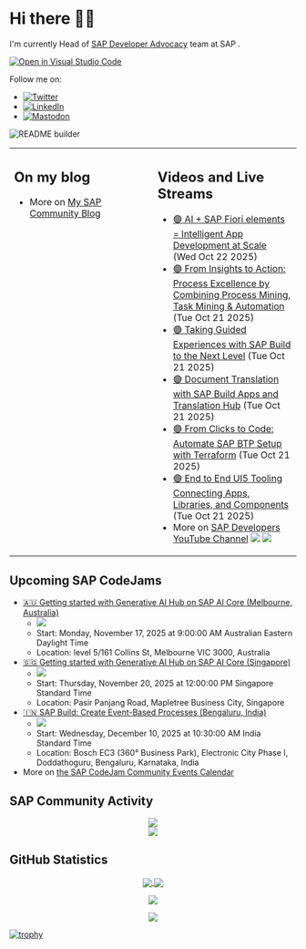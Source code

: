 
# Hi there 👋🏼

I'm currently Head of [SAP Developer Advocacy](https://developers.sap.com/developer-advocates.html) team at SAP .

[![Open in Visual Studio Code](https://img.shields.io/badge/Made%20for-VSCode-1f425f.svg)](https://github.dev/jung-thomas/jung-thomas)

Follow me on:
- <a href="https://twitter.com/thomas_jung"><img alt="Twitter" src="https://img.shields.io/badge/thomas_jung-%231DA1F2.svg?style=for-the-badge&logo=Twitter&logoColor=white"/></a>
- <a href="https://www.linkedin.com/in/thomasjungsap/"><img alt="LinkedIn" src="https://img.shields.io/badge/linkedin-%230077B5.svg?style=for-the-badge&logo=linkedin&logoColor=white"/></a>
- <a rel="me" href="https://mastodon.cloud/@thomas_jung"><img alt="Mastodon" src="https://img.shields.io/mastodon/follow/109262551990174478?domain=https%3A%2F%2Fmastodon.cloud%2F&style=social"/></a>

![README builder](https://github.com/jung-thomas/jung-thomas/workflows/README%20builder/badge.svg)

<table><tr><td valign="top" width="50%">
 
## On my blog
- More on [My SAP Community Blog](https://community.sap.com/t5/user/viewprofilepage/user-id/139)
</td>
  
<td valign="top" width="50%">
  
## Videos and Live Streams
- [🟣 AI + SAP Fiori elements = Intelligent App Development at Scale](https://www.youtube.com/watch?v=2ZyI6b81yLw) (Wed Oct 22 2025)
- [🟣 From Insights to Action: Process Excellence by Combining Process Mining, Task Mining & Automation](https://www.youtube.com/watch?v=w6tmODEoEwU) (Tue Oct 21 2025)
- [🟣   Taking Guided Experiences with SAP Build to the Next Level](https://www.youtube.com/watch?v=NRUgCQPS5xQ) (Tue Oct 21 2025)
- [🟣 Document Translation with SAP Build Apps and Translation Hub](https://www.youtube.com/watch?v=4U31w3w_olc) (Tue Oct 21 2025)
- [🟣 From Clicks to Code: Automate SAP BTP Setup with Terraform](https://www.youtube.com/watch?v=1daQVSV_DGM) (Tue Oct 21 2025)
- [🟣 End to End UI5 Tooling Connecting Apps, Libraries, and Components](https://www.youtube.com/watch?v=wXpIsrZ2WoE) (Tue Oct 21 2025)
- More on [SAP Developers YouTube Channel](https://www.youtube.com/channel/UCNfmelKDrvRmjYwSi9yvrMg) ![](https://img.shields.io/youtube/channel/views/UCNfmelKDrvRmjYwSi9yvrMg) ![](https://img.shields.io/youtube/channel/subscribers/UCNfmelKDrvRmjYwSi9yvrMg)
</td></tr></table>

## Upcoming SAP CodeJams
- [🇦🇺 Getting started with Generative AI Hub on SAP AI Core (Melbourne, Australia)](https://community.sap.com/t5/sap-codejam/getting-started-with-generative-ai-hub-on-sap-ai-core-melbourne-australia/ev-p/14233023)
  - <img src="https://community.sap.com/t5/image/serverpage/image-id/322131i489DCBE4AAAD07AA/image-size/thumb?v=v2&px=150" />
  - Start: Monday, November 17, 2025 at 9:00:00 AM Australian Eastern Daylight Time
  - Location: level 5/161 Collins St, Melbourne VIC 3000, Australia
- [🇸🇬 Getting started with Generative AI Hub on SAP AI Core (Singapore)](https://community.sap.com/t5/sap-codejam/getting-started-with-generative-ai-hub-on-sap-ai-core-singapore/ev-p/14233018)
  - <img src="https://community.sap.com/t5/image/serverpage/image-id/322129i584AD5A5A51522DB/image-size/thumb?v=v2&px=150" />
  - Start: Thursday, November 20, 2025 at 12:00:00 PM Singapore Standard Time
  - Location: Pasir Panjang Road, Mapletree Business City, Singapore
- [🇮🇳 SAP Build: Create Event-Based Processes (Bengaluru, India)](https://community.sap.com/t5/sap-codejam/sap-build-create-event-based-processes-bengaluru-india/ev-p/14247170)
  - <img src="https://community.sap.com/t5/image/serverpage/image-id/329142iA06EB8AA0EB64324/image-size/thumb/is-moderation-mode/true?v=v2&px=150" />
  - Start: Wednesday, December 10, 2025 at 10:30:00 AM India Standard Time
  - Location: Bosch EC3 (360° Business Park), Electronic City Phase I, Doddathoguru, Bengaluru, Karnataka, India
- More on [the SAP CodeJam Community Events Calendar](https://groups.community.sap.com/t5/sap-codejam/eb-p/codejam-events)

## SAP Community Activity
<p align = "center">
<a href="https://community.sap.com/t5/user/viewprofilepage/user-id/139">
  <img align="center" src="https://devrel-tools-prod-scn-badges-srv.cfapps.eu10.hana.ondemand.com/activity/139" />
</a>
</br>
<a href="https://community.sap.com/t5/user/viewprofilepage/user-id/139">
  <img align="center" src="https://devrel-tools-prod-scn-badges-srv.cfapps.eu10.hana.ondemand.com/showcaseBadges/139/1570/674/384/900/390" />
</a>
</p>

## GitHub Statistics
<p align = "center">
<a href="https://github.com/anuraghazra/github-readme-stats">
  <img align="center" src="https://github-readme-stats.vercel.app/api?username=jung-thomas&count_private=true&show_icons=true&theme=dark&line_height=27" />
</a>
<a href="https://github.com/anuraghazra/github-readme-stats">
  <img align="center" src="https://github-readme-stats.vercel.app/api/top-langs/?username=jung-thomas&show_icons=true&theme=dark" />
</a>
</p>

<p align = "center">
 <img  src="https://github-readme-streak-stats.herokuapp.com/?user=jung-thomas&show_icons=true&locale=en&layout=compact&theme=dark&line_height=0" />
</p> 

<p align = "center">
 <img src="https://activity-graph.herokuapp.com/graph?username=jung-thomas&theme=redical">
</p> 

[![trophy](https://github-profile-trophy.vercel.app/?username=jung-thomas&theme=onedark)](https://github.com/ryo-ma/github-profile-trophy)


